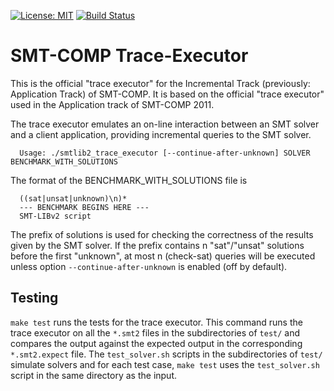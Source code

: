 [![License: MIT](https://img.shields.io/badge/License-MIT-yellow.svg)](https://opensource.org/licenses/MIT)
[![Build Status](https://travis-ci.com/SMT-COMP/trace-executor.svg?branch=master)](https://travis-ci.com/SMT-COMP/trace-executor)

SMT-COMP Trace-Executor
===============================================================================

This is the official "trace executor" for the Incremental Track (previously:
Application Track) of SMT-COMP.  It is based on the official "trace executor"
used in the Application track of SMT-COMP 2011.

The trace executor emulates an on-line interaction between an SMT solver and a
client application, providing incremental queries to the SMT solver.

```
  Usage: ./smtlib2_trace_executor [--continue-after-unknown] SOLVER BENCHMARK_WITH_SOLUTIONS
```

The format of the BENCHMARK_WITH_SOLUTIONS file is

```
  ((sat|unsat|unknown)\n)*
  --- BENCHMARK BEGINS HERE ---
  SMT-LIBv2 script
```

The prefix of solutions is used for checking the correctness of the results
given by the SMT solver. If the prefix contains n "sat"/"unsat" solutions
before the first "unknown", at most n (check-sat) queries will be executed
unless option `--continue-after-unknown` is enabled (off by default).

## Testing

`make test` runs the tests for the trace executor. This command runs the trace
executor on all the `*.smt2` files in the subdirectories of `test/` and
compares the output against the expected output in the corresponding
`*.smt2.expect` file. The `test_solver.sh` scripts in the subdirectories of
`test/` simulate solvers and for each test case, `make test` uses the
`test_solver.sh` script in the same directory as the input.

